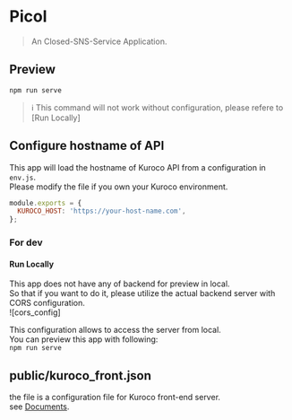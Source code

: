 # Picol

> An Closed-SNS-Service Application.

## Preview

`npm run serve`  

> :information_source: This command will not work without configuration, please refere to [Run Locally]

## Configure hostname of API

This app will load the hostname of Kuroco API from a configuration in `env.js`.  
Please modify the file if you own your Kuroco environment.  
```javascript
module.exports = {
  KUROCO_HOST: 'https://your-host-name.com',
};

```

### For dev

#### Run Locally

This app does not have any of backend for preview in local.  
So that if you want to do it, please utilize the actual backend server with CORS configuration.  
![cors_config]

This configuration allows to access the server from local.  
You can preview this app with following:  
`npm run serve`

## public/kuroco_front.json

the file is a configuration file for Kuroco front-end server.  
see [Documents](https://kuroco.app/documentations/kuroco_front/).
